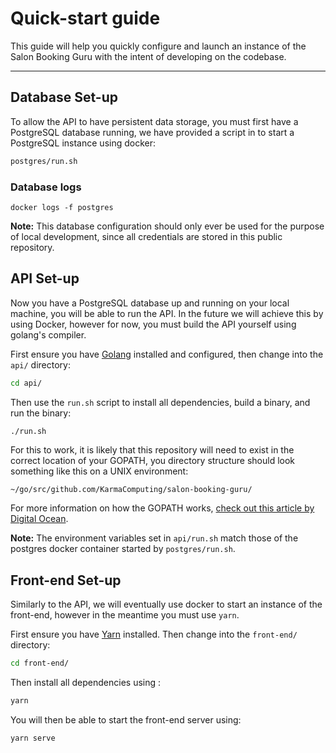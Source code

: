 # Quick-start guide

This guide will help you quickly configure and launch an instance of the Salon
Booking Guru with the intent of developing on the codebase.

---

## Database Set-up

To allow the API to have persistent data storage, you must first have a
PostgreSQL database running, we have provided a script in to start a PostgreSQL
instance using docker:

```bash
postgres/run.sh
```

### Database logs

```
docker logs -f postgres
```

**Note:** This database configuration should only ever be used for the purpose
of local development, since all credentials are stored in this public
repository.

## API Set-up

Now you have a PostgreSQL database up and running on your local machine, you
will be able to run the API. In the future we will achieve this by using Docker,
however for now, you must build the API yourself using golang's compiler.

First ensure you have [Golang](https://golang.org/doc/install) installed and
configured, then change into the
`api/` directory:

```bash
cd api/
```

Then use the `run.sh` script to install all dependencies, build a binary, and
run the binary:

```bash
./run.sh
```

For this to work, it is likely that this repository will need to exist in the
correct location of your GOPATH, you directory structure should look something
like this on a UNIX environment:

```
~/go/src/github.com/KarmaComputing/salon-booking-guru/
```

For more information on how the GOPATH works,
[check out this article by Digital Ocean](https://www.digitalocean.com/community/tutorials/understanding-the-gopath).

**Note:** The environment variables set in `api/run.sh` match those of the
postgres docker container started by `postgres/run.sh`.

## Front-end Set-up

Similarly to the API, we will eventually use docker to start an instance of the
front-end, however in the meantime you must use `yarn`.

First ensure you have [Yarn](https://yarnpkg.com/getting-started/install) installed.
Then change into the `front-end/` directory:

```bash
cd front-end/
```

Then install all dependencies using :

```bash
yarn
```

You will then be able to start the front-end server using:

```bash
yarn serve
```
